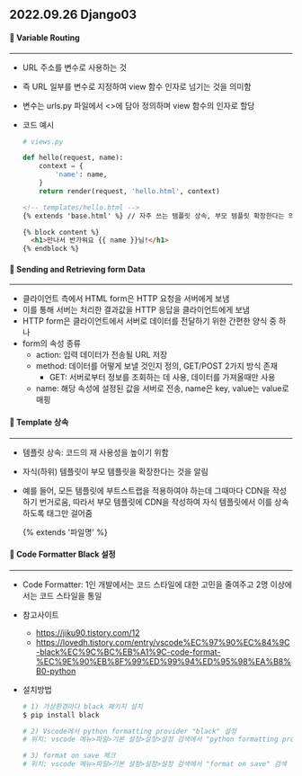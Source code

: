 ## 2022.09.26 Django03



#### 📌 Variable Routing

---

- URL 주소를 변수로 사용하는 것

- 즉 URL 일부를 변수로 지정하여 view 함수 인자로 넘기는 것을 의미함

- 변수는 urls.py 파일에서 <>에 담아 정의하며 view 함수의 인자로 할당

- 코드 예시
  ```python
  # views.py
  
  def hello(request, name):
      context = {
          'name': name,
      }
      return render(request, 'hello.html', context)
  ```

  

  ```html
  <!-- templates/hello.html -->
  {% extends 'base.html' %} // 자주 쓰는 템플릿 상속, 부모 템플릿 확장한다는 의미
  
  {% block content %}
  	<h1>만나서 반가워요 {{ name }}님!</h1>
  {% endblock %}
  ```

  

#### 📌 Sending and Retrieving form Data

---

- 클라이언트 측에서 HTML form은 HTTP 요청을 서버에게 보냄
- 이를 통해 서버는 처리한 결과값을 HTTP 응답을 클라이언트에게 보냄
- HTTP form은 클라이언트에서 서버로 데이터를 전달하기 위한 간편한 양식 중 하나
- form의 속성 종류
  - action: 입력 데이터가 전송될 URL 저장
  - method: 데이터를 어떻게 보낼 것인지 정의, GET/POST 2가지 방식 존재
    - GET: 서버로부터 정보를 조회하는 데 사용, 데이터를 가져올때만 사용
  - name: 해당 속성에 설정된 값을 서버로 전송, name은 key, value는 value로 매핑



#### 📌 Template 상속

---

- 템플릿 상속: 코드의 재 사용성을 높이기 위함

- 자식(하위) 템플릿이 부모 템플릿을 확장한다는 것을 알림

- 예를 들어, 모든 템플릿에 부트스트랩을 적용하여야 하는데 그때마다 CDN을 작성하기 번거로움,
  따라서 부모 템플릿에 CDN을 작성하여 자식 템플릿에서 이를 상속하도록 태그만 걸어줌

  {% extends '파일명' %}





#### 📌 Code Formatter Black 설정

---

- Code Formatter: 1인 개발에서는 코드 스타일에 대한 고민을 줄여주고 2명 이상에서는 코드 스타일을 통일

- 참고사이트

  - https://jiku90.tistory.com/12
  - https://lovedh.tistory.com/entry/vscode%EC%97%90%EC%84%9C-black%EC%9C%BC%EB%A1%9C-code-format-%EC%9E%90%EB%8F%99%ED%99%94%ED%95%98%EA%B8%B0-python

- 설치방법

  ```python
  # 1) 가상환경마다 black 패키지 설치
  $ pip install black
  
  # 2) Vscode에서 python formatting provider "black" 설정
  # 위치: vscode 메뉴>파일>기본 설정>설정>설정 검색에서 "python formatting provider" 검색
  
  # 3) format on save 체크
  # 위치: vscode 메뉴>파일>기본 설정>설정>설정 검색에서 "format on save" 검색
  ```

  
